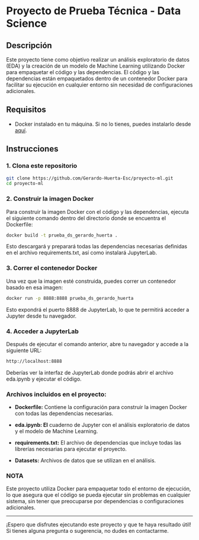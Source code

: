 # Proyecto de Prueba Técnica - Data Science


## Descripción
Este proyecto tiene como objetivo realizar un análisis exploratorio de datos (EDA) y la creación de un modelo de Machine Learning utilizando Docker para empaquetar el código y las dependencias. El código y las dependencias están empaquetados dentro de un contenedor Docker para facilitar su ejecución en cualquier entorno sin necesidad de configuraciones adicionales.

## Requisitos
- Docker instalado en tu máquina. Si no lo tienes, puedes instalarlo desde [aquí](https://www.docker.com/get-started).

## Instrucciones

### 1. Clona este repositorio

```bash
git clone https://github.com/Gerardo-Huerta-Esc/proyecto-ml.git
cd proyecto-ml
```
### 2. Construir la imagen Docker

Para construir la imagen Docker con el código y las dependencias, ejecuta el siguiente comando dentro del directorio donde se encuentra el Dockerfile:


```bash
docker build -t prueba_ds_gerardo_huerta .

```
Esto descargará y preparará todas las dependencias necesarias definidas en el archivo requirements.txt, así como instalará JupyterLab.

### 3. Correr el contenedor Docker
Una vez que la imagen esté construida, puedes correr un contenedor basado en esa imagen:

```bash
docker run -p 8888:8888 prueba_ds_gerardo_huerta

```
Esto expondrá el puerto 8888 de JupyterLab, lo que te permitirá acceder a Jupyter desde tu navegador.

### 4. Acceder a JupyterLab
Después de ejecutar el comando anterior, abre tu navegador y accede a la siguiente URL:

```bash
http://localhost:8888

```
Deberías ver la interfaz de JupyterLab donde podrás abrir el archivo eda.ipynb y ejecutar el código.

### Archivos incluidos en el proyecto:


- **Dockerfile:** Contiene la configuración para construir la imagen Docker con todas las dependencias necesarias.

- **eda.ipynb: El** cuaderno de Jupyter con el análisis exploratorio de datos y el modelo de Machine Learning.

- **requirements.txt:** El archivo de dependencias que incluye todas las librerías necesarias para ejecutar el proyecto.

- **Datasets:** Archivos de datos que se utilizan en el análisis.

### NOTA

Este proyecto utiliza Docker para empaquetar todo el entorno de ejecución, lo que asegura que el código se pueda ejecutar sin problemas en cualquier sistema, sin tener que preocuparse por dependencias o configuraciones adicionales.

_____________

¡Espero que disfrutes ejecutando este proyecto y que te haya resultado útil! Si tienes alguna pregunta o sugerencia, no dudes en contactarme.